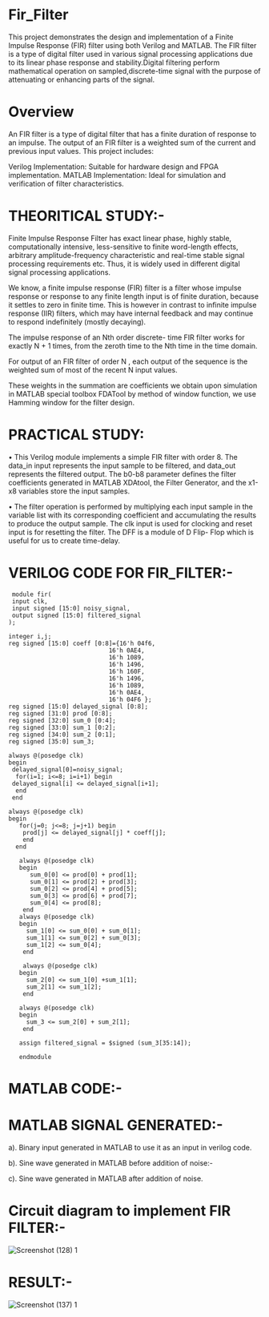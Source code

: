 # Fir_Filter

This project demonstrates the design and implementation of a Finite Impulse Response (FIR) filter using both Verilog and MATLAB. The FIR filter is a type of digital filter used in various signal processing applications due to its linear phase response and stability.Digital filtering perform mathematical operation on sampled,discrete-time signal with the purpose of attenuating or enhancing parts of the signal.

# Overview

An FIR filter is a type of digital filter that has a finite duration of response to an impulse. The output of an FIR filter is a weighted sum of the current and previous input values. This project includes:

Verilog Implementation: Suitable for hardware design and FPGA implementation.
MATLAB Implementation: Ideal for simulation and verification of filter characteristics.


# THEORITICAL STUDY:-

Finite Impulse Response Filter has exact linear phase, highly stable, computationally intensive, less-sensitive to finite word-length effects, arbitrary amplitude-frequency characteristic and real-time stable signal processing requirements etc. Thus, it is widely used in different digital signal processing applications.

We know, a finite impulse response (FIR) filter is a filter whose impulse response or response to any finite length input is of finite duration, because it settles to zero in finite time. This is however in contrast to infinite impulse response (IIR) filters, which may have internal feedback and may continue to respond indefinitely (mostly decaying). 

The impulse response of an Nth order discrete- time FIR filter works for exactly N + 1 times, from the zeroth time to the Nth time in the time domain.

For output of an FIR filter of order N , each output of the sequence is the weighted sum of most of the recent N input values. 

These weights in the summation are coefficients we obtain upon simulation in MATLAB special toolbox FDATool by method of window function, we use Hamming window for the filter design.


# PRACTICAL STUDY:

• This Verilog module implements a simple FIR filter with order 8. The data_in input represents the input sample to be filtered, and data_out represents the filtered output. The b0-b8 parameter defines the filter coefficients generated in MATLAB XDAtool, the Filter Generator, and the x1-x8 variables store the input samples.

• The filter operation is performed by multiplying each input sample in the variable list  with its corresponding coefficient and accumulating the results to produce the output sample. The clk input is used for clocking and reset input is for resetting the filter. The DFF  is a module of D Flip- Flop which is useful for us to create time-delay.


# VERILOG CODE FOR FIR_FILTER:-


     module fir(
     input clk,
     input signed [15:0] noisy_signal,
     output signed [15:0] filtered_signal
    );
   
    integer i,j;
    reg signed [15:0] coeff [0:8]={16'h 04f6,
                                16'h 0AE4,
                                16'h 1089,
                                16'h 1496,
                                16'h 160F,
                                16'h 1496,
                                16'h 1089,
                                16'h 0AE4,
                                16'h 04F6 };
    reg signed [15:0] delayed_signal [0:8];
    reg signed [31:0] prod [0:8];                             
    reg signed [32:0] sum_0 [0:4];
    reg signed [33:0] sum_1 [0:2];
    reg signed [34:0] sum_2 [0:1];
    reg signed [35:0] sum_3;  
  
    always @(posedge clk)
    begin
     delayed_signal[0]=noisy_signal;
      for(i=1; i<=8; i=i+1) begin
     delayed_signal[i] <= delayed_signal[i+1];
      end 
     end 
    
    always @(posedge clk)
    begin
       for(j=0; j<=8; j=j+1) begin
        prod[j] <= delayed_signal[j] * coeff[j];
        end                         
      end
      
       always @(posedge clk)
       begin
          sum_0[0] <= prod[0] + prod[1];
          sum_0[1] <= prod[2] + prod[3];
          sum_0[2] <= prod[4] + prod[5];
          sum_0[3] <= prod[6] + prod[7];
          sum_0[4] <= prod[8];
        end  
       always @(posedge clk)
       begin
         sum_1[0] <= sum_0[0] + sum_0[1];
         sum_1[1] <= sum_0[2] + sum_0[3];  
         sum_1[2] <= sum_0[4]; 
        end    
        
        always @(posedge clk)
       begin
         sum_2[0] <= sum_1[0] +sum_1[1];
         sum_2[1] <= sum_1[2];
        end 
       
       always @(posedge clk)
       begin
         sum_3 <= sum_2[0] + sum_2[1];
        end 
        
       assign filtered_signal = $signed (sum_3[35:14]);
       
       endmodule 






# MATLAB CODE:-








# MATLAB SIGNAL GENERATED:-

a). Binary input generated in MATLAB to use it as an input in verilog code.






b). Sine wave generated in MATLAB before addition of noise:-







c). Sine wave generated in MATLAB after addition of noise.






# Circuit diagram to implement FIR FILTER:-


![Screenshot (128) 1](https://github.com/Harshit2747/Fir_Filter/assets/167745025/6fc43e2f-eb57-4e57-b261-2c99634744be)




# RESULT:-

![Screenshot (137) 1](https://github.com/Harshit2747/Fir_Filter/assets/167745025/0e30710f-cd8a-4729-a12c-7a17ed1b4da8)








